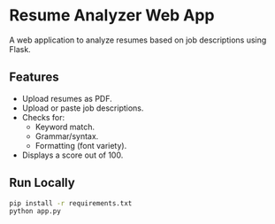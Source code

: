 
# Resume Analyzer Web App

A web application to analyze resumes based on job descriptions using Flask.

## Features
- Upload resumes as PDF.
- Upload or paste job descriptions.
- Checks for:
  - Keyword match.
  - Grammar/syntax.
  - Formatting (font variety).
- Displays a score out of 100.

## Run Locally

```bash
pip install -r requirements.txt
python app.py
```
